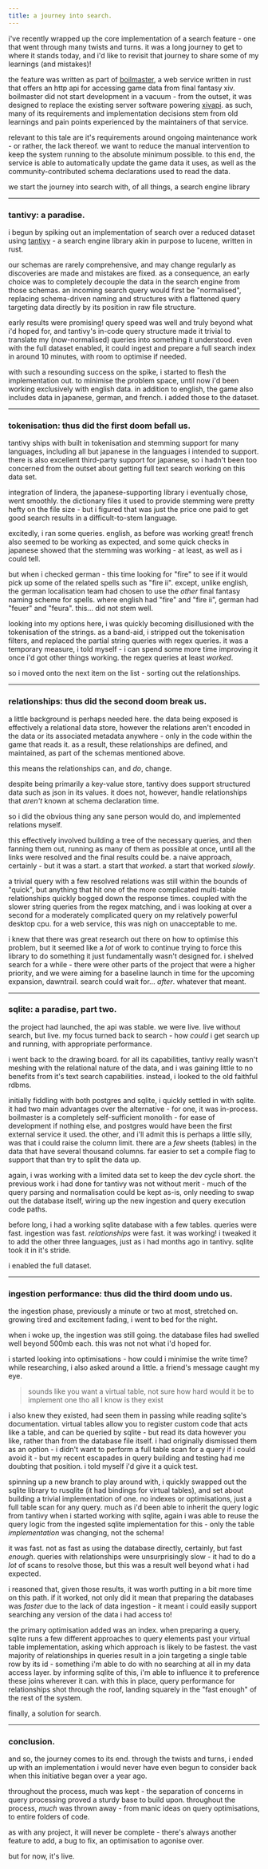 ```yaml
---
title: a journey into search.
---
```


i've recently wrapped up the core implementation of a search feature - one that went through many twists and turns. it was a long journey to get to where it stands today, and i'd like to revisit that journey to share some of my learnings (and mistakes)!

the feature was written as part of [boilmaster](https://github.com/ackwell/boilmaster), a web service written in rust that offers an http api for accessing game data from final fantasy xiv. boilmaster did not start development in a vacuum - from the outset, it was designed to replace the existing server software powering [xivapi](https://xivapi.com). as such, many of its requirements and implementation decisions stem from old learnings and pain points experienced by the maintainers of that service.

relevant to this tale are it's requirements around ongoing maintenance work - or rather, the lack thereof. we want to reduce the manual intervention to keep the system running to the absolute minimum possible. to this end, the service is able to automatically update the game data it uses, as well as the community-contributed schema declarations used to read the data.

we start the journey into search with, of all things, a search engine library

----

### tantivy: a paradise.

i begun by spiking out an implementation of search over a reduced dataset using [tantivy](https://github.com/quickwit-oss/tantivy) - a search engine library akin in purpose to lucene, written in rust.

our schemas are rarely comprehensive, and may change regularly as discoveries are made and mistakes are fixed. as a consequence, an early choice was to completely decouple the data in the search engine from those schemas. an incoming search query would first be "normalised", replacing schema-driven naming and structures with a flattened query targeting data directly by its position in raw file structure.

early results were promising! query speed was well and truly beyond what i'd hoped for, and tantivy's in-code query structure made it trivial to translate my (now-normalised) queries into something it understood. even with the full dataset enabled, it could ingest and prepare a full search index in around 10 minutes, with room to optimise if needed.

with such a resounding success on the spike, i started to flesh the implementation out. to minimise the problem space, until now i'd been working exclusively with english data. in addition to english, the game also includes data in japanese, german, and french. i added those to the dataset.

----

### tokenisation: thus did the first doom befall us.

tantivy ships with built in tokenisation and stemming support for many languages, including all but japanese in the languages i intended to support. there is also excellent third-party support for japanese, so i hadn't been too concerned from the outset about getting full text search working on this data set.

integration of lindera, the japanese-supporting library i eventually chose, went smoothly. the dictionary files it used to provide stemming were pretty hefty on the file size - but i figured that was just the price one paid to get good search results in a difficult-to-stem language.

excitedly, i ran some queries. english, as before was working great! french also seemed to be working as expected, and some quick checks in japanese showed that the stemming was working - at least, as well as i could tell.

but when i checked german - this time looking for "fire" to see if it would pick up some of the related spells such as "fire ii". except, unlike english, the german localisation team had chosen to use the _other_ final fantasy naming scheme for spells. where english had "fire" and "fire ii", german had "feuer" and "feura". this... did not stem well.

looking into my options here, i was quickly becoming disillusioned with the tokenisation of the strings. as a band-aid, i stripped out the tokenisation filters, and replaced the partial string queries with regex queries. it was a temporary measure, i told myself - i can spend some more time improving it once i'd got other things working. the regex queries at least _worked_.

so i moved onto the next item on the list - sorting out the relationships.

----

### relationships: thus did the second doom break us.

a little background is perhaps needed here. the data being exposed is effectively a relational data store, however the relations aren't encoded in the data or its associated metadata anywhere - only in the code within the game that reads it. as a result, these relationships are defined, and maintained, as part of the schemas mentioned above.

this means the relationships can, and _do_, change.

despite being primarily a key-value store, tantivy does support structured data such as json in its values. it does not, however, handle relationships that _aren't_ known at schema declaration time.

so i did the obvious thing any sane person would do, and implemented relations myself.

this effectively involved building a tree of the necessary queries, and then fanning them out, running as many of them as possible at once, until all the links were resolved and the final results could be. a naive approach, certainly - but it was a start. a start that _worked_. a start that worked _slowly_.

a trivial query with a few resolved relations was still within the bounds of "quick", but anything that hit one of the more complicated multi-table relationships quickly bogged down the response times. coupled with the slower string queries from the regex matching, and i was looking at over a second for a moderately complicated query on my relatively powerful desktop cpu. for a web service, this was nigh on unacceptable to me.

i knew that there was great research out there on how to optimise this problem, but it seemed like a _lot_ of work to continue trying to force this library to do something it just fundamentally wasn't designed for. i shelved search for a while - there were other parts of the project that were a higher priority, and we were aiming for a baseline launch in time for the upcoming expansion, dawntrail. search could wait for... _after_. whatever that meant.

----

### sqlite: a paradise, part two.

the project had launched, the api was stable. we were live. live without search, but live. my focus turned back to search - how _could_ i get search up and running, with appropriate performance.

i went back to the drawing board. for all its capabilities, tantivy really wasn't meshing with the relational nature of the data, and i was gaining little to no benefits from it's text search capabilities. instead, i looked to the old faithful rdbms.

initially fiddling with both postgres and sqlite, i quickly settled in with sqlite. it had two main advantages over the alternative - for one, it was in-process. boilmaster is a completely self-sufficient monolith - for ease of development if nothing else, and postgres would have been the first external service it used. the other, and i'll admit this is perhaps a little silly, was that i could raise the column limit. there are a _few_ sheets (tables) in the data that have several thousand columns. far easier to set a compile flag to support that than try to split the data up.

again, i was working with a limited data set to keep the dev cycle short. the previous work i had done for tantivy was not without merit - much of the query parsing and normalisation could be kept as-is, only needing to swap out the database itself, wiring up the new ingestion and query execution code paths.

before long, i had a working sqlite database with a few tables. queries were fast. ingestion was fast. _relationships_ were fast. it was working! i tweaked it to add the other three languages, just as i had months ago in tantivy. sqlite took it in it's stride.

i enabled the full dataset.

----

### ingestion performance: thus did the third doom undo us.

the ingestion phase, previously a minute or two at most, stretched on. growing tired and excitement fading, i went to bed for the night.

when i woke up, the ingestion was still going. the database files had swelled well beyond 500mb each. this was not not what i'd hoped for.

i started looking into optimisations - how could i minimise the write time? while researching, i also asked around a little. a friend's message caught my eye.

> sounds like you want a virtual table, not sure how hard would it be to implement one tho
> all I know is they exist

i also knew they existed, had seen them in passing while reading sqlite's documentation. virtual tables allow you to register custom code that acts like a table, and can be queried by sqlite - but read its data however you like, rather than from the database file itself. i had originally dismissed them as an option - i didn't want to perform a full table scan for a query if i could avoid it - but my recent escapades in query building and testing had me doubting that position. i told myself i'd give it a quick test.

spinning up a new branch to play around with, i quickly swapped out the sqlite library to rusqlite (it had bindings for virtual tables), and set about building a trivial implementation of one. no indexes or optimisations, just a full table scan for any query. much as i'd been able to inherit the query logic from tantivy when i started working with sqlite, again i was able to reuse the query logic from the ingested sqlite implementation for this - only the table _implementation_ was changing, not the schema!

it was fast. not as fast as using the database directly, certainly, but fast _enough_. queries with relationships were unsurprisingly slow - it had to do a _lot_ of scans to resolve those, but this was a result well beyond what i had expected.

i reasoned that, given those results, it was worth putting in a bit more time on this path. if it worked, not only did it mean that preparing the databases was _faster_ due to the lack of data ingestion - it meant i could easily support searching any version of the data i had access to!

the primary optimisation added was an index. when preparing a query, sqlite runs a few different approaches to query elements past your virtual table implementation, asking which approach is likely to be fastest. the vast majority of relationships in queries result in a join targeting a single table row by its id - something i'm able to do with no searching at all in my data access layer. by informing sqlite of this, i'm able to influence it to preference these joins wherever it can. with this in place, query performance for relationships shot through the roof, landing squarely in the "fast enough" of the rest of the system.

finally, a solution for search.

----

### conclusion.

and so, the journey comes to its end. through the twists and turns, i ended up with an implementation i would never have even begun to consider back when this initiative began over a year ago.

throughout the process, much was kept - the separation of concerns in query processing proved a sturdy base to build upon. throughout the process, _much_ was thrown away - from manic ideas on query optimisations, to entire folders of code.

as with any project, it will never be complete - there's always another feature to add, a bug to fix, an optimisation to agonise over.

but for now, it's live.
